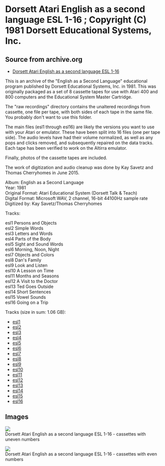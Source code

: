# Dorsett Atari English as a second language ESL 1-16 ; Copyright (C) 1981 Dorsett Educational Systems, Inc.  
## Source from archive.org  
- [Dorsett Atari English as a second language ESL 1-16](https://archive.org/details/DorsettAtariEnglishAsASecondLanguage)  
  
This is an archive of the "English as a Second Language" educational program published by Dorsett Educational Systems, Inc. in 1981. This was originally packaged as a set of 8 cassette tapes for use with Atari 400 and 800 computers and the Educational System Master Cartridge.  
  
The "raw recordings" directory contains the unaltered recordings from cassette, one file per tape, with both sides of each tape in the same file. You probably don't want to use this folder.  
  
The main files (esl1 through esl16) are likely the versions you want to use with your Atari or emulator. These have been split into 16 files (one per tape side). The audio levels have had their volume normalized, as well as any pops and clicks removed, and subsequently repaired on the data tracks. Each tape has been verified to work on the Altirra emulator.  
  
Finally, photos of the cassette tapes are included.  
  
The work of digitization and audio cleanup was done by Kay Savetz and Thomas Cherryhomes in June 2015.  
  
Album: English as a Second Language  
Year: 1981  
Original Format: Atari Educational System (Dorsett Talk & Teach)  
Digital Format: Microsoft WAV, 2 channel, 16-bit 44100Hz sample rate  
Digitized by: Kay Savetz/Thomas Cherryhomes  
  
Tracks:  
  
esl1	Persons and Objects  
esl2	Simple Words  
esl3	Letters and Words  
esl4	Parts of the Body  
esl5	Sight and Sound Words  
esl6	Morning, Noon, Night  
esl7	Objects and Colors  
esl8	Dan's Family  
esl9	Look and Listen  
esl10	A Lesson on Time  
esl11	Months and Seasons  
esl12	A Visit to the Doctor  
esl13	Ted Goes Outside  
esl14	Short Sentences  
esl15	Vowel Sounds  
esl16	Going on a Trip  
  
Tracks (size in sum: 1.06 GB):  
  
- [esl1](http://data.atariwiki.org/FLAC/English_as_a_Second_Language_1-16/esl1.flac)  
- [esl2](http://data.atariwiki.org/FLAC/English_as_a_Second_Language_1-16/esl2.flac)  
- [esl3](http://data.atariwiki.org/FLAC/English_as_a_Second_Language_1-16/esl3.flac)  
- [esl4](http://data.atariwiki.org/FLAC/English_as_a_Second_Language_1-16/esl4.flac)  
- [esl5](http://data.atariwiki.org/FLAC/English_as_a_Second_Language_1-16/esl5.flac)  
- [esl6](http://data.atariwiki.org/FLAC/English_as_a_Second_Language_1-16/esl6.flac)  
- [esl7](http://data.atariwiki.org/FLAC/English_as_a_Second_Language_1-16/esl7.flac)  
- [esl8](http://data.atariwiki.org/FLAC/English_as_a_Second_Language_1-16/esl8.flac)  
- [esl9](http://data.atariwiki.org/FLAC/English_as_a_Second_Language_1-16/esl9.flac)  
- [esl10](http://data.atariwiki.org/FLAC/English_as_a_Second_Language_1-16/esl10.flac)  
- [esl11](http://data.atariwiki.org/FLAC/English_as_a_Second_Language_1-16/esl11.flac)  
- [esl12](http://data.atariwiki.org/FLAC/English_as_a_Second_Language_1-16/esl12.flac)  
- [esl13](http://data.atariwiki.org/FLAC/English_as_a_Second_Language_1-16/esl13.flac)  
- [esl14](http://data.atariwiki.org/FLAC/English_as_a_Second_Language_1-16/esl14.flac)  
- [esl15](http://data.atariwiki.org/FLAC/English_as_a_Second_Language_1-16/esl15.flac)  
- [esl16](http://data.atariwiki.org/FLAC/English_as_a_Second_Language_1-16/esl16.flac)  
## Images  
![](attachments/eslA_.jpg)  
Dorsett Atari English as a second language ESL 1-16 - cassettes with uneven numbers  
  
![](attachments/eslB_.jpg)  
Dorsett Atari English as a second language ESL 1-16 - cassettes with even numbers  
